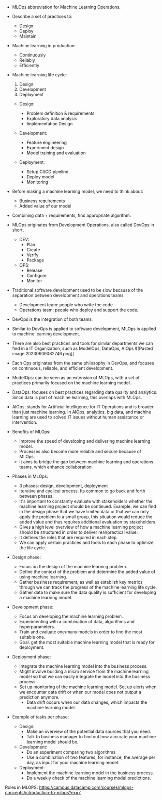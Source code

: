 - MLOps abbreviation for Machine Learning Operations. 
- Describe a set of practices to:
	- Design
	- Deploy
	- Maintain

-  Machine learning in production:
	- Continuously
	- Reliably
	- Efficiently

- Machine learning life cycle:
	1. Design
	2. Development
	3. Deployment

	- Design:
		- Problem definition & requirements
		- Exploratory data analysis
		- Implementation Design
	 
	-  Development:
		- Feature engineering
		- Experiment design
		- Model training and evaluation
	
	- Deployment:
		- Setup CI/CD pipeline
		- Deploy model
		- Monitoring

- Before making a machine learning model, we need to think about:
	- Business requirements
	- Added value of our model

- Combining data + requirements, find appropriate algorithm.

- MLOps originates from Development Operations, also called DevOps in short. 
	- DEV:
		- Plan
		- Create
		- Verify
		- Package
	- OPS:
		- Release
		- Configure
		- Monitor

- Traditional software development used to be slow because of the separation between development and operations teams
	- Development team: people who write the code
	- Operations team: people who deploy and support the code. 

- DevOps is the integration of both teams.
- Similar to DevOps is applied to software development, MLOps is applied to machine learning development.

- There are also best practices and tools for similar departments we can find in a IT Organization, such as ModelOps, DataOps, AIOps
![[Pasted image 20230909082746.png]]

- Each Ops originates from the same philosophy in DevOps, and focuses on continuous, reliable, and efficient development.

- ModelOps: can be seen as an extension of MLOps, with a set of practices primarily focused on the machine learning model.
- DataOps: focuses on best practices regarding data quality and analytics. Since data is part of machine learning, this overlaps with MLOps.
- AIOps: stands for Artificial Intelligence for IT Operations and is broader than just machine learning. In AIOps, analytics, big data, and machine learning are used to solved IT issues without human assistance or intervention.

- Benefits of MLOps:
	- Improve the speed of developing and delivering machine learning model.
	 - Processes also become more reliable and secure because of MLOps.
	 - It aims to bridge the gap between machine learning and operations teams, which enhance collaboration.

- Phases in MLOps:
	- 3 phases: design, development, deployment
	 - Iterative and cyclical process. Its common to go back and forth between phases.
	- It's important to constantly evaluate with stakeholders whether the machine learning project should be continued. Example: we can find in the design phase that we have limited data or that we can only apply the problem to a small group, this situation would reduce the added value and thus requires additional evaluation by stakeholders.
	- Gives a high level overview of how a machine learning project should be structured in order to deliver real/practical value.
	- It defines the roles that are required in each step.
	- We can apply certain practices and tools to each phase to optimize the life cycle.
 
- Design phase:
	- Focus on the design of the machine learning problem.
	- Define the context of the problem and determine the added value of using machine learning.
	- Gather business requirement, as well as establish key metrics through we can track the progress of the machine learning life cycle. 
	- Gather data to make sure the data quality is sufficient for developing a machine learning model.

- Development phase:
	- Focus on developing the machine learning problem.
	- Experimenting with a combination of data, algorithms and hyperparameters.
	- Train and evaluate one/many models in order to find the most suitable one.
	- Goal: get the most suitable machine learning model that is ready for deployment.


- Deployment phase:
	- Integrate the machine learning model into the business process. 
	- Might involve building a micro service from the machine learning model so that we can easily integrate the model into the business process.
	- Set up monitoring of the machine learning model. Set up alerts when we encounter data drift or when our model does not output a prediction anymore. 
		- Data drift occurs when our data changes, which impacts the machine learning model.
	 

-  Example of tasks per phase:
	- Design: 
		- Make an overview of the potential data sources that you need.
		- Talk to business manager to find out how accurate your machine learning model should be.
	- Development:
		- Do an experiment comparing two algorithms.
		- Use a combination of two features, for instance, the average per day, as input for your machine learning model.
	- Deployment:
		- Implement the machine learning model in the business process.
		- Do a weekly check of the machine learning model predictions.
 

Roles in MLOPS: https://campus.datacamp.com/courses/mlops-concepts/introduction-to-mlops?ex=7





